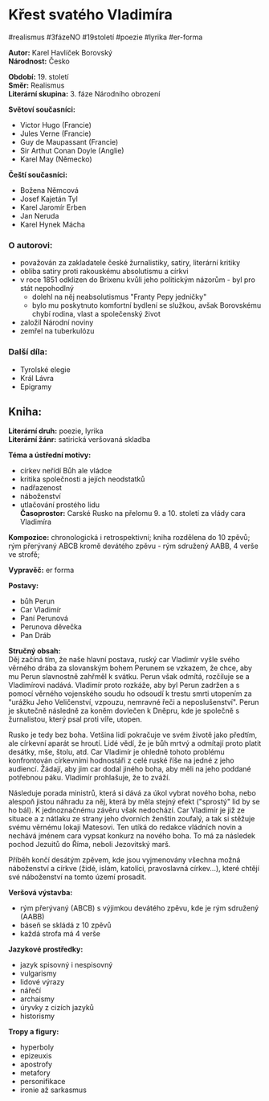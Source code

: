 # Křest svatého Vladimíra  
#realismus #3fázeNO #19století #poezie #lyrika #er-forma

**Autor:** Karel Havlíček Borovský  
**Národnost:** Česko  

**Období:** 19\. století  
**Směr:** Realismus  
**Literární skupina:** 3\. fáze Národního obrození  

**Světoví současníci:**  
- Victor Hugo (Francie)  
- Jules Verne (Francie)  
- Guy de Maupassant (Francie)  
- Sir Arthut Conan Doyle (Anglie)  
- Karel May (Německo)  

**Čeští současníci:**  
- Božena Němcová  
- Josef Kajetán Tyl  
- Karel Jaromír Erben  
- Jan Neruda  
- Karel Hynek Mácha  

### O autorovi:  
- považován za zakladatele české žurnalistiky, satiry, literární kritiky
- obliba satiry proti rakouskému absolutismu a církvi
- v roce 1851 odklizen do Brixenu kvůli jeho politickým názorům - byl pro stát nepohodlný
	- dolehl na něj neabsolutismus "Franty Pepy jedničky"
	- bylo mu poskytnuto komfortní bydlení se služkou, avšak Borovskému chybí rodina, vlast a společenský život
- založil Národní noviny
- zemřel na tuberkulózu

### Další díla:  
- Tyrolské elegie
- Král Lávra
- Epigramy  

## Kniha:  

**Literární druh:** poezie, lyrika  
**Literární žánr:** satirická veršovaná skladba

**Téma a ústřední motivy:** 
- církev neřídí Bůh ale vládce
- kritika společnosti a jejích neodstatků
- nadřazenost
- náboženství
- utlačování prostého lidu  
**Časoprostor:** Carské Rusko na přelomu 9\. a 10\. století za vlády cara Vladimíra  

**Kompozice:** chronologická i retrospektivní; kniha rozdělena do 10 zpěvů; rým přerývaný ABCB kromě devátého zpěvu - rým sdružený AABB, 4 verše ve strofě;  

**Vypravěč:** er forma

**Postavy:**  
- bůh Perun
- Car Vladimír
- Paní Perunová
- Perunova děvečka
- Pan Dráb

**Stručný obsah:**  
Děj začíná tím, že naše hlavní postava, ruský car Vladimír vyšle svého věrného drába za slovanským bohem Perunem se vzkazem, že chce, aby mu Perun slavnostně zahřměl k svátku. Perun však odmítá, rozčiluje se a Vladimírovi nadává. Vladimír proto rozkáže, aby byl Perun zadržen a s pomocí věrného vojenského soudu ho odsoudí k trestu smrti utopením za "urážku Jeho Veličenství, vzpouzu, nemravné řeči a neposlušenství". Perun je skutečně následně za koněm dovlečen k Dněpru, kde je společně s žurnalistou, který psal proti víře, utopen.

Rusko je tedy bez boha. Vetšina lidí pokračuje ve svém životě jako předtím, ale církevní aparát se hroutí. Lidé vědí, že je bůh mrtvý a odmítají proto platit desátky, mše, štolu, atd. Car Vladimír je ohledně tohoto problému konfrontován církevními hodnostáři z celé ruské říše na jedné z jeho audiencí. Žádají, aby jim car dodal jiného boha, aby měli na jeho poddané potřebnou páku. Vladimír prohlašuje, že to zváží.

Následuje porada ministrů, která si dává za úkol vybrat nového boha, nebo alespoň jistou náhradu za něj, která by měla stejný efekt ("sprostý" lid by se ho bál). K jednoznačnému závěru však nedochází. Car Vladimír je již ze situace a z nátlaku ze strany jeho dvorních ženštin zoufalý, a tak si stěžuje svému věrnému lokaji Matesovi. Ten utíká do redakce vládních novin a nechává jménem cara vypsat konkurz na nového boha. To má za následek pochod Jezuitů do Říma, neboli Jezovitský marš.

Příběh končí desátým zpěvem, kde jsou vyjmenovány všechna možná náboženství a církve (židé, islám, katolíci, pravoslavná církev...), které chtějí své náboženství na tomto území prosadit.


**Veršová výstavba:** 
- rým přerývaný (ABCB) s výjimkou devátého zpěvu, kde je rým sdružený (AABB)
- báseň se skládá z 10 zpěvů
- každá strofa má 4 verše

**Jazykové prostředky:**
- jazyk spisovný i nespisovný
- vulgarismy
- lidové výrazy
- nářečí
- archaismy
- úryvky z cizích jazyků
- historismy

**Tropy a figury:** 
- hyperboly
- epizeuxis
- apostrofy
- metafory
- personifikace
- ironie až sarkasmus